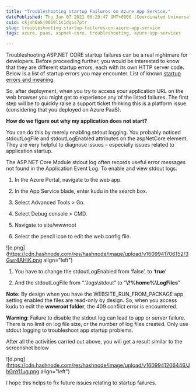 ```yaml
---
title: "Troubleshooting startup Failures on Azure App Service."
datePublished: Thu Jan 07 2021 06:29:47 GMT+0000 (Coordinated Universal Time)
cuid: ckjmh0okj0069l1s1dqos7ptr
slug: troubleshooting-startup-failures-on-azure-app-service
tags: azure, paas, aspnet-core, troubleshooting, azure-app-services

---
```


Troubleshooting ASP.NET CORE startup failures can be a real nightmare for developers. Before proceeding further, you would be interested to know that they are different startup errors, each with its own HTTP server code. Below is a list of startup errors you may encounter. List of known [startup errors and meaning](https://docs.microsoft.com/en-us/aspnet/core/test/troubleshoot-azure-iis?view=aspnetcore-5.0).

So, after deployment, when you try to access your application URL on the web browser you might get to experience any of the listed failures. The first step will be to quickly raise a support ticket thinking this is a platform issue (considering that you deployed on Azure PaaS).

**How do we figure out why my application does not start?**

You can do this by merely enabling stdout logging. You probably noticed stdoutLogFile and stdoutLogEnabled attributes on the aspNetCore element. They are very helpful to diagnose issues – especially issues related to application startup.

The ASP.NET Core Module stdout log often records useful error messages not found in the Application Event Log. To enable and view stdout logs:

1. In the Azure Portal, navigate to the web app.
    
2. In the App Service blade, enter kudu in the search box.
    
3. Select Advanced Tools &gt; Go.
    
4. Select Debug console &gt; CMD.
    
5. Navigate to site/wwwroot
    
6. Select the pencil icon to edit the web.config file.
    

![e.png](https://cdn.hashnode.com/res/hashnode/image/upload/v1609941706152/3Gwr4AHiK.png align="left")

1. You have to change the stdoutLogEnabled from ‘false’, to ‘**true**’
    
2. And the stdoutLogFile from “.\\logs\\stdout” to "**\\?%home%\\LogFiles**"
    

**Note:** By design when you have the WEBSITE\_RUN\_FROM\_PACKAGE app setting enabled the files are read-only by design. So, when you access kudu to edit the **wwwroot folder**, the 409 conflict error is encountered.

**Warning**: Failure to disable the stdout log can lead to app or server failure. There is no limit on log file size, or the number of log files created. Only use stdout logging to troubleshoot app startup problems.

After all the activities carried out above, you will get a result similar to the screenshot below

![d.png](https://cdn.hashnode.com/res/hashnode/image/upload/v1609941206446/JhGnYl1ug.png align="left")

I hope this helps to fix future issues relating to startup failures.